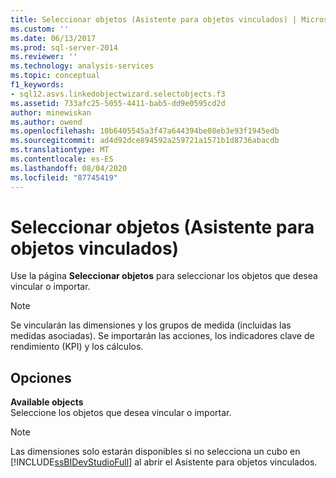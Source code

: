 ```yaml
---
title: Seleccionar objetos (Asistente para objetos vinculados) | Microsoft Docs
ms.custom: ''
ms.date: 06/13/2017
ms.prod: sql-server-2014
ms.reviewer: ''
ms.technology: analysis-services
ms.topic: conceptual
f1_keywords:
- sql12.asvs.linkedobjectwizard.selectobjects.f3
ms.assetid: 733afc25-5055-4411-bab5-dd9e0595cd2d
author: minewiskan
ms.author: owend
ms.openlocfilehash: 10b6405545a3f47a644394be08eb3e93f1945edb
ms.sourcegitcommit: ad4d92dce894592a259721a1571b1d8736abacdb
ms.translationtype: MT
ms.contentlocale: es-ES
ms.lasthandoff: 08/04/2020
ms.locfileid: "87745419"
---
```

# <a name="select-objects-linked-object-wizard"></a>Seleccionar objetos (Asistente para objetos vinculados)
  Use la página **Seleccionar objetos** para seleccionar los objetos que desea vincular o importar.  
  
> [!NOTE]  
>  Se vincularán las dimensiones y los grupos de medida (incluidas las medidas asociadas). Se importarán las acciones, los indicadores clave de rendimiento (KPI) y los cálculos.  
  
## <a name="options"></a>Opciones  
 **Available objects**  
 Seleccione los objetos que desea vincular o importar.  
  
> [!NOTE]  
>  Las dimensiones solo estarán disponibles si no selecciona un cubo en [!INCLUDE[ssBIDevStudioFull](../includes/ssbidevstudiofull-md.md)] al abrir el Asistente para objetos vinculados.  
  
  
